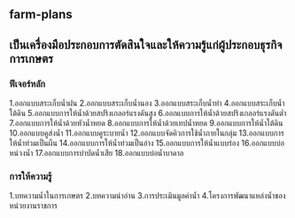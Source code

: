 ## farm-plans

## เป็นเครื่องมือประกอบการตัดสินใจและให้ความรู้แก่ผู้ประกอบธุรกิจการเกษตร

### ฟีเจอร์หลัก

1.ออกแบบสระเก็บน้ำฝน
2.ออกแบบสระเก็บน้ำนอง
3.ออกแบบสระเก็บน้ำท่า
4.ออกแบบสระเก็บน้ำใต้ดิน
5.ออกแบบการให้น้ำด้วยสปริงเกลอร์แรงดันสูง
6.ออกแบบการให้น้ำด้วยสปริงเกลอร์แรงดันต่ำ
7.ออกแบบการให้น้ำด้วยหัวน้ำหยด
8.ออกแบบการให้น้ำด้วยเทปน้ำหยด
9.ออกแบบการให้น้ำใต้ดิน
10.ออกแบบคูส่งน้ำ
11.ออกแบบคูระบายน้ำ
12.ออกแบบจัดคิวการใช้น้ำภายในกลุ่ม
13.ออกแบบการให้น้ำท่วมเป็นผืน
14.ออกแบบการให้น้ำท่วมเป็นอ่าง
15.ออกแบบการให้น้ำแบบร่อง
16.ออกแบบบ่อหน่วงน้ำ
17.ออกแบบการบำบัดน้ำเสีย
18.ออกแบบบ่อน้ำบาดาล

### การให้ความรู้

1.บทความน้ำในการเกษตร
2.บทความน่าอ่าน
3.การประเมินมูลค่าน้ำ
4.โครงการพัฒนาแหล่งน้ำของหน่วยงานราชการ
